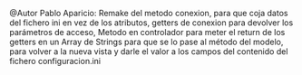 @Autor Pablo Aparicio: Remake del metodo conexion, para que coja datos del fichero ini en vez de los atributos, getters de conexion para devolver los parámetros 
de acceso, Metodo en controlador para meter el return de los getters en un Array de Strings para que se lo pase al método del modelo, para volver a la nueva vista
y darle el valor a los campos del contenido del fichero configuracion.ini
